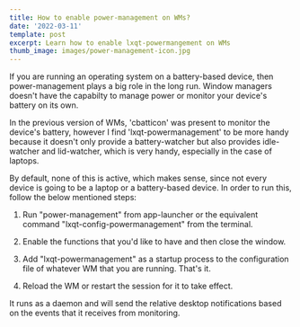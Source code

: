 ```yaml
---
title: How to enable power-management on WMs?
date: '2022-03-11'
template: post
excerpt: Learn how to enable lxqt-powermangement on WMs
thumb_image: images/power-management-icon.jpg
---
```

If you are running an operating system on a battery-based device, then power-management plays a big role in the long run. Window managers doesn't have the capabilty to manage power or monitor your device's battery on its own.

In the previous version of WMs, 'cbatticon' was present to monitor the device's battery, however I find 'lxqt-powermanagement' to be more handy because it doesn't only provide a battery-watcher but also provides idle-watcher and lid-watcher, which is very handy, especially in the case of laptops.

By default, none of this is active, which makes sense, since not every device is going to be a laptop or a battery-based device. In order to run this, follow the below mentioned steps:

1.  Run "power-management" from app-launcher or the equivalent command "lxqt-config-powermanagement" from the terminal.

2.  Enable the functions that you'd like to have and then close the window.

3.  Add "lxqt-powermanagement" as a startup process to the configuration file of whatever WM that you are running. That's it.

4.  Reload the WM or restart the session for it to take effect.

It runs as a daemon and will send the relative desktop notifications based on the events that it receives from monitoring.
